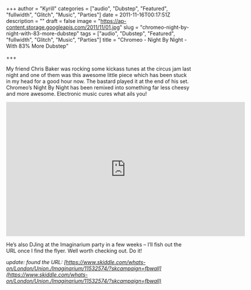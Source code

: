 +++
author = "Kyrill"
categories = ["audio", "Dubstep", "Featured", "fullwidth", "Glitch", "Music", "Parties"]
date = 2011-11-16T00:17:51Z
description = ""
draft = false
image = "https://ap-content.storage.googleapis.com/2011/11/01.jpg"
slug = "chromeo-night-by-night-with-83-more-dubstep"
tags = ["audio", "Dubstep", "Featured", "fullwidth", "Glitch", "Music", "Parties"]
title = "Chromeo - Night By Night - With 83% More Dubstep"

+++


My friend Chris Baker was rocking some kickass tunes at the circus jam last night and one of them was this awesome little piece which has been stuck in my head for a good hour now. The bastard played it at the end of his set. Chromeo’s Night By Night has been remixed into something far less cheesy and more awesome. Electronic music cures what ails you!

<iframe allowfullscreen="" frameborder="0" height="365" src="https://www.youtube.com/embed/rfK1D-_GVQA?feature=oembed" width="648"></iframe>

He’s also DJing at the Imaginarium party in a few weeks – I’ll fish out the URL once I find the flyer. Well worth checking out. Do it!

*update: found the URL: [https://www.skiddle.com/whats-on/London/Union./Imaginarium/11532574/?skcampaign=fbwall](https://www.skiddle.com/whats-on/London/Union./Imaginarium/11532574/?skcampaign=fbwall)*


